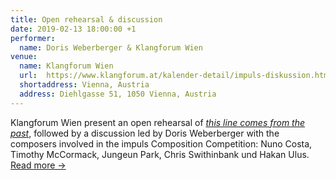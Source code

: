 ```yaml
---
title: Open rehearsal & discussion
date: 2019-02-13 18:00:00 +1
performer:
  name: Doris Weberberger & Klangforum Wien
venue:
  name: Klangforum Wien
  url:  https://www.klangforum.at/kalender-detail/impuls-diskussion.html
  shortaddress: Vienna, Austria
  address: Diehlgasse 51, 1050 Vienna, Austria
---
```

Klangforum Wien present an open rehearsal of [_this line comes from the past_](/2018/12/this-line-comes-from-the-past/), followed by a discussion led by Doris Weberberger with the composers involved in the impuls Composition Competition: Nuno Costa, Timothy McCormack, Jungeun Park, Chris Swithinbank und Hakan Ulus. [Read&nbsp;more&nbsp;→](https://www.klangforum.at/kalender-detail/impuls-diskussion.html)

